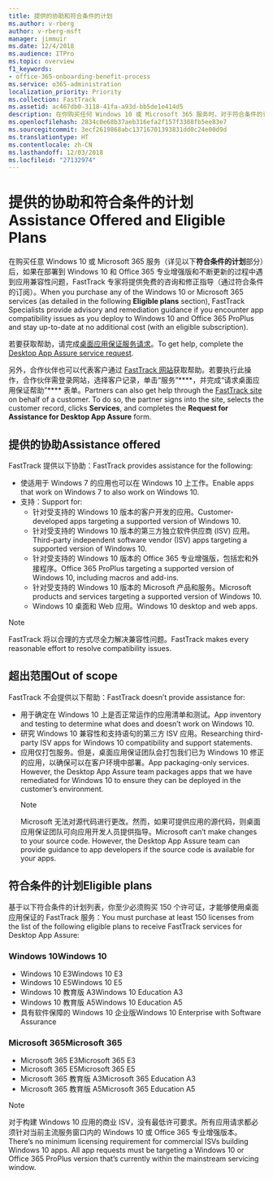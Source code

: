 ```yaml
---
title: 提供的协助和符合条件的计划
ms.author: v-rberg
author: v-rberg-msft
manager: jimmuir
ms.date: 12/4/2018
ms.audience: ITPro
ms.topic: overview
f1_keywords:
- office-365-onboarding-benefit-process
ms.service: o365-administration
localization_priority: Priority
ms.collection: FastTrack
ms.assetid: ac467db0-3118-41fa-a93d-bb5de1e414d5
description: 在你购买任何 Windows 10 或 Microsoft 365 服务时，对于符合条件的订阅，FastTrack 专家将免费提供咨询和修正指南来支持客户部署到 Windows 10 和 Office 365 专业增强版并保持最新状态。
ms.openlocfilehash: 2834c0e68b37aeb316efa2f157f3388fb5ee83e7
ms.sourcegitcommit: 3ecf2619868abc13716701393831dd0c24e00d9d
ms.translationtype: HT
ms.contentlocale: zh-CN
ms.lasthandoff: 12/03/2018
ms.locfileid: "27132974"
---
```

# <a name="assistance-offered-and-eligible-plans"></a><span data-ttu-id="e0646-103">提供的协助和符合条件的计划</span><span class="sxs-lookup"><span data-stu-id="e0646-103">Assistance Offered and Eligible Plans</span></span>   

<span data-ttu-id="e0646-104">在购买任意 Windows 10 或 Microsoft 365 服务（详见以下**符合条件的计划**部分）后，如果在部署到 Windows 10 和 Office 365 专业增强版和不断更新的过程中遇到应用兼容性问题，FastTrack 专家将提供免费的咨询和修正指导（通过符合条件的订阅）。</span><span class="sxs-lookup"><span data-stu-id="e0646-104">When you purchase any of the Windows 10 or Microsoft 365 services (as detailed in the following **Eligible plans** section), FastTrack Specialists provide advisory and remediation guidance if you encounter app compatibility issues as you deploy to Windows 10 and Office 365 ProPlus and stay up-to-date at no additional cost (with an eligible subscription).</span></span>

<span data-ttu-id="e0646-105">若要获取帮助，请完成[桌面应用保证服务请求](https://go.microsoft.com/fwlink/?linkid=2022721)。</span><span class="sxs-lookup"><span data-stu-id="e0646-105">To get help, complete the [Desktop App Assure service request](https://go.microsoft.com/fwlink/?linkid=2022721).</span></span>

<span data-ttu-id="e0646-p101">另外，合作伙伴也可以代表客户通过 [FastTrack 网站](https://go.microsoft.com/fwlink/?linkid=780698)获取帮助。若要执行此操作，合作伙伴需登录网站，选择客户记录，单击“服务”\*\*\*\*，并完成“请求桌面应用保证帮助”\*\*\*\* 表单。</span><span class="sxs-lookup"><span data-stu-id="e0646-p101">Partners can also get help through the [FastTrack site](https://go.microsoft.com/fwlink/?linkid=780698) on behalf of a customer. To do so, the partner signs into the site, selects the customer record, clicks **Services**, and completes the **Request for Assistance for Desktop App Assure** form.</span></span>

## <a name="assistance-offered"></a><span data-ttu-id="e0646-108">提供的协助</span><span class="sxs-lookup"><span data-stu-id="e0646-108">Assistance offered</span></span>

<span data-ttu-id="e0646-109">FastTrack 提供以下协助：</span><span class="sxs-lookup"><span data-stu-id="e0646-109">FastTrack provides assistance for the following:</span></span>
- <span data-ttu-id="e0646-110">使适用于 Windows 7 的应用也可以在 Windows 10 上工作。</span><span class="sxs-lookup"><span data-stu-id="e0646-110">Enable apps that work on Windows 7 to also work on Windows 10.</span></span>
- <span data-ttu-id="e0646-111">支持：</span><span class="sxs-lookup"><span data-stu-id="e0646-111">Support for:</span></span>
    - <span data-ttu-id="e0646-112">针对受支持的 Windows 10 版本的客户开发的应用。</span><span class="sxs-lookup"><span data-stu-id="e0646-112">Customer-developed apps targeting a supported version of Windows 10.</span></span>
    - <span data-ttu-id="e0646-113">针对受支持的 Windows 10 版本的第三方独立软件供应商 (ISV) 应用。</span><span class="sxs-lookup"><span data-stu-id="e0646-113">Third-party independent software vendor (ISV) apps targeting a supported version of Windows 10.</span></span>
    - <span data-ttu-id="e0646-114">针对受支持的 Windows 10 版本的 Office 365 专业增强版，包括宏和外接程序。</span><span class="sxs-lookup"><span data-stu-id="e0646-114">Office 365 ProPlus targeting a supported version of Windows 10, including macros and add-ins.</span></span>
    - <span data-ttu-id="e0646-115">针对受支持的 Windows 10 版本的 Microsoft 产品和服务。</span><span class="sxs-lookup"><span data-stu-id="e0646-115">Microsoft products and services targeting a supported version of Windows 10.</span></span>
    - <span data-ttu-id="e0646-116">Windows 10 桌面和 Web 应用。</span><span class="sxs-lookup"><span data-stu-id="e0646-116">Windows 10 desktop and web apps.</span></span>
> [!NOTE]
> <span data-ttu-id="e0646-117">FastTrack 将以合理的方式尽全力解决兼容性问题。</span><span class="sxs-lookup"><span data-stu-id="e0646-117">FastTrack makes every reasonable effort to resolve compatibility issues.</span></span> 

## <a name="out-of-scope"></a><span data-ttu-id="e0646-118">超出范围</span><span class="sxs-lookup"><span data-stu-id="e0646-118">Out of scope</span></span>

<span data-ttu-id="e0646-119">FastTrack 不会提供以下帮助：</span><span class="sxs-lookup"><span data-stu-id="e0646-119">FastTrack doesn’t provide assistance for:</span></span>
- <span data-ttu-id="e0646-120">用于确定在 Windows 10 上是否正常运作的应用清单和测试。</span><span class="sxs-lookup"><span data-stu-id="e0646-120">App inventory and testing to determine what does and doesn’t work on Windows 10.</span></span>
- <span data-ttu-id="e0646-121">研究 Windows 10 兼容性和支持语句的第三方 ISV 应用。</span><span class="sxs-lookup"><span data-stu-id="e0646-121">Researching third-party ISV apps for Windows 10 compatibility and support statements.</span></span>
- <span data-ttu-id="e0646-p102">应用仅打包服务。但是，桌面应用保证团队会打包我们已为 Windows 10 修正的应用，以确保可以在客户环境中部署。</span><span class="sxs-lookup"><span data-stu-id="e0646-p102">App packaging-only services. However, the Desktop App Assure team packages apps that we have remediated for Windows 10 to ensure they can be deployed in the customer’s environment.</span></span>
    > [!NOTE]
    > <span data-ttu-id="e0646-p103">Microsoft 无法对源代码进行更改。然而，如果可提供应用的源代码，则桌面应用保证团队可向应用开发人员提供指导。</span><span class="sxs-lookup"><span data-stu-id="e0646-p103">Microsoft can’t make changes to your source code. However, the Desktop App Assure team can provide guidance to app developers if the source code is available for your apps.</span></span>

 
## <a name="eligible-plans"></a><span data-ttu-id="e0646-126">符合条件的计划</span><span class="sxs-lookup"><span data-stu-id="e0646-126">Eligible plans</span></span>

<span data-ttu-id="e0646-127">基于以下符合条件的计划列表，你至少必须购买 150 个许可证，才能够使用桌面应用保证的 FastTrack 服务：</span><span class="sxs-lookup"><span data-stu-id="e0646-127">You must purchase at least 150 licenses from the list of the following eligible plans to receive FastTrack services for Desktop App Assure:</span></span>

### <a name="windows-10"></a><span data-ttu-id="e0646-128">Windows 10</span><span class="sxs-lookup"><span data-stu-id="e0646-128">Windows 10</span></span>
- <span data-ttu-id="e0646-129">Windows 10 E3</span><span class="sxs-lookup"><span data-stu-id="e0646-129">Windows 10 E3</span></span>
- <span data-ttu-id="e0646-130">Windows 10 E5</span><span class="sxs-lookup"><span data-stu-id="e0646-130">Windows 10 E5</span></span>
- <span data-ttu-id="e0646-131">Windows 10 教育版 A3</span><span class="sxs-lookup"><span data-stu-id="e0646-131">Windows 10 Education A3</span></span>
- <span data-ttu-id="e0646-132">Windows 10 教育版 A5</span><span class="sxs-lookup"><span data-stu-id="e0646-132">Windows 10 Education A5</span></span> 
- <span data-ttu-id="e0646-133">具有软件保障的 Windows 10 企业版</span><span class="sxs-lookup"><span data-stu-id="e0646-133">Windows 10 Enterprise with Software Assurance</span></span>

### <a name="microsoft-365"></a><span data-ttu-id="e0646-134">Microsoft 365</span><span class="sxs-lookup"><span data-stu-id="e0646-134">Microsoft 365</span></span>
- <span data-ttu-id="e0646-135">Microsoft 365 E3</span><span class="sxs-lookup"><span data-stu-id="e0646-135">Microsoft 365 E3</span></span>
- <span data-ttu-id="e0646-136">Microsoft 365 E5</span><span class="sxs-lookup"><span data-stu-id="e0646-136">Microsoft 365 E5</span></span>
- <span data-ttu-id="e0646-137">Microsoft 365 教育版 A3</span><span class="sxs-lookup"><span data-stu-id="e0646-137">Microsoft 365 Education A3</span></span>
- <span data-ttu-id="e0646-138">Microsoft 365 教育版 A5</span><span class="sxs-lookup"><span data-stu-id="e0646-138">Microsoft 365 Education A5</span></span>

> [!NOTE]
> <span data-ttu-id="e0646-p104">对于构建 Windows 10 应用的商业 ISV，没有最低许可要求。所有应用请求都必须针对当前主流服务窗口内的 Windows 10 或 Office 365 专业增强版本。</span><span class="sxs-lookup"><span data-stu-id="e0646-p104">There’s no minimum licensing requirement for commercial ISVs building Windows 10 apps. All app requests must be targeting a Windows 10 or Office 365 ProPlus version that’s currently within the mainstream servicing window.</span></span> 
